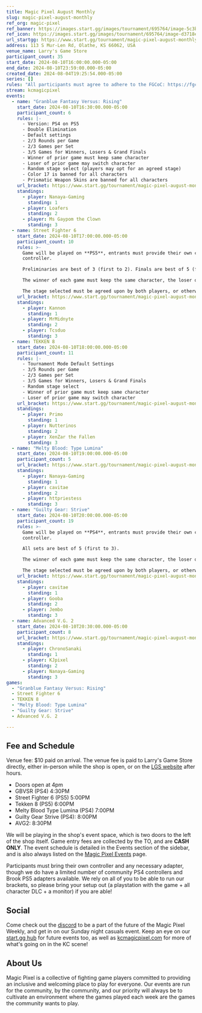 ```yaml
---
title: Magic Pixel August Monthly
slug: magic-pixel-august-monthly
ref_org: magic-pixel
ref_banner: https://images.start.gg/images/tournament/695764/image-5c3b148cc9696459db10db25641ed218.png?ehk=D6RvuzAK5X%2FPwRYu53PEjfomaW9YgGRMwjRBwWlSc%2BE%3D&ehkOptimized=bS3znxJk2832c8R6OHkSFyPTtTUzUDWsv6vp8EoiCcg%3D
ref_icon: https://images.start.gg/images/tournament/695764/image-d3718e4b252ad1657bc04079c5e5ad58.png?ehk=7eqURc%2F9Ydk8Ek6jscscscO3U82L23Mm%2BgEEXEOjtaU%3D&ehkOptimized=tLqb7NjY9j0rkjfus8s3O82lpgWVyiR8dxVmjrcje%2BY%3D
url_startgg: https://www.start.gg/tournament/magic-pixel-august-monthly
address: 113 S Mur-Len Rd, Olathe, KS 66062, USA
venue_name: Larry's Game Store
participant_count: 35
start_date: 2024-08-10T16:00:00.000-05:00
end_date: 2024-08-10T23:59:00.000-05:00
created_date: 2024-08-04T19:25:54.000-05:00
series: []
rules: "All participants must agree to adhere to the FGCoC: https://fgcoc.com/"
stream: kcmagicpixel
events:
  - name: "Granblue Fantasy Versus: Rising"
    start_date: 2024-08-10T16:30:00.000-05:00
    participant_count: 6
    rules: |-
      - Version: PS4 on PS5
      - Double Elimination
      - Default settings
      - 2/3 Rounds per Game
      - 2/3 Games per Set
      - 3/5 Games for Winners, Losers & Grand Finals
      - Winner of prior game must keep same character
      - Loser of prior game may switch character
      - Random stage select (players may opt for an agreed stage)
      - Color 17 is banned for all characters
      - Prismatic Weapon Skins are banned for all characters
    url_bracket: https://www.start.gg/tournament/magic-pixel-august-monthly/events/granblue-fantasy-versus-rising/brackets/1728123/2567105
    standings:
      - player: Nanaya-Gaming
        standing: 1
      - player: Loafers
        standing: 2
      - player: Ms Gaypom the Clown
        standing: 3
  - name: Street Fighter 6
    start_date: 2024-08-10T17:00:00.000-05:00
    participant_count: 10
    rules: >-
      Game will be played on **PS5**, entrants must provide their own compatible
      controller.  

      Preliminaries are best of 3 (first to 2). Finals are best of 5 (first to 3).  

      The winner of each game must keep the same character, the loser of that game may switch characters.  

      The stage selected must be agreed upon by both players, or otherwise selected at random.
    url_bracket: https://www.start.gg/tournament/magic-pixel-august-monthly/events/street-fighter-6/brackets/1728121/2567103
    standings:
      - player: Kannon
        standing: 1
      - player: MrMidnyte
        standing: 2
      - player: Tcsduo
        standing: 3
  - name: TEKKEN 8
    start_date: 2024-08-10T18:00:00.000-05:00
    participant_count: 11
    rules: |-
      - Tournament Mode Default Settings
      - 3/5 Rounds per Game
      - 2/3 Games per Set
      - 3/5 Games for Winners, Losers & Grand Finals
      - Random stage select
      - Winner of prior game must keep same character
      - Loser of prior game may switch character
    url_bracket: https://www.start.gg/tournament/magic-pixel-august-monthly/events/tekken-8/brackets/1728124/2567106
    standings:
      - player: Primo
        standing: 1
      - player: Nutterinos
        standing: 2
      - player: XenZar the Fallen
        standing: 3
  - name: "Melty Blood: Type Lumina"
    start_date: 2024-08-10T19:00:00.000-05:00
    participant_count: 5
    url_bracket: https://www.start.gg/tournament/magic-pixel-august-monthly/events/melty-blood-type-lumina/brackets/1728126/2567115
    standings:
      - player: Nanaya-Gaming
        standing: 1
      - player: cavitae
        standing: 2
      - player: httpriestess
        standing: 3
  - name: "Guilty Gear: Strive"
    start_date: 2024-08-10T20:00:00.000-05:00
    participant_count: 19
    rules: >-
      Game will be played on **PS4**, entrants must provide their own compatible
      controller.  

      All sets are best of 5 (first to 3).  

      The winner of each game must keep the same character, the loser of that game may switch characters.  

      The stage selected must be agreed upon by both players, or otherwise selected at random.
    url_bracket: https://www.start.gg/tournament/magic-pixel-august-monthly/events/guilty-gear-strive/brackets/1728120/2567102
    standings:
      - player: cavitae
        standing: 1
      - player: Gooba
        standing: 2
      - player: Jembo
        standing: 3
  - name: Advanced V.G. 2
    start_date: 2024-08-10T20:30:00.000-05:00
    participant_count: 8
    url_bracket: https://www.start.gg/tournament/magic-pixel-august-monthly/events/avg2/brackets/1729122/2568342
    standings:
      - player: ChronoSanaki
        standing: 1
      - player: KJpixel
        standing: 2
      - player: Nanaya-Gaming
        standing: 3
games:
  - "Granblue Fantasy Versus: Rising"
  - Street Fighter 6
  - TEKKEN 8
  - "Melty Blood: Type Lumina"
  - "Guilty Gear: Strive"
  - Advanced V.G. 2

---
```


## Fee and Schedule

Venue fee: $10 paid on arrival. The venue fee is paid to Larry's Game Store directly, either in-person while the shop is open, or on the [LGS website](https://www.larrysgamestore.com/products/kc-magic-pixel-5) after hours. 

* Doors open at 4pm
* GBVSR (PS4) 4:30PM
* Street Fighter 6 (PS5) 5:00PM
* Tekken 8 (PS5) 6:00PM
* Melty Blood Type Lumina (PS4) 7:00PM
* Guilty Gear Strive (PS4): 8:00PM
* AVG2: 8:30PM


We will be playing in the shop's event space, which is two doors to the left of the shop itself. Game entry fees are collected by the TO, and are **CASH ONLY**. The event schedule is detailed in the Events section of the sidebar, and is also always listed on the [Magic Pixel Events](https://kcmagicpixel.com/events/) page.

Participants must bring their own controller and any necessary adapter, though we do have a limited number of community PS4 controllers and Brook PS5 adapters available. We rely on all of you to be able to run our brackets, so please bring your setup out (a playstation with the game + all character DLC + a monitor) if you are able!  

## Social

Come check out the [discord](https://discord.gg/jkmn6CVrrQ) to be a part of the future of the Magic Pixel Weekly, and get in on our Sunday night casuals event. Keep an eye on our [start.gg hub](https://www.start.gg/hub/magic-pixel) for future events too, as well as [kcmagicpixel.com](https://kcmagicpixel.com) for more of what's going on in the KC scene!

## About Us

Magic Pixel is a collective of fighting game players committed to providing an inclusive and welcoming place to play for everyone. Our events are run for the community, by the community, and our priority will always be to cultivate an environment where the games played each week are the games the community wants to play.
  
